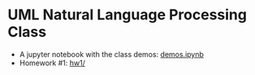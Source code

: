 UML Natural Language Processing Class
====================================

 - A jupyter notebook with the class demos: [demos.ipynb](https://github.com/text-machine-lab/uml_nlp_class/blob/master/demos.ipynb)
 - Homework #1: [hw1/](https://github.com/text-machine-lab/uml_nlp_class/tree/master/hw1)
